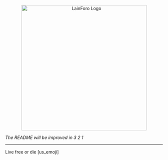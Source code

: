 <p align="center"><a href="https://github.com/lainforo/lainforo" target="_blank"><img src="https://camo.githubusercontent.com/9ab5b8010f082c3ea8e0353a86faeaa34dcfa3d9097c78f168e0951ba0d937d0/68747470733a2f2f636f6465626572672e6f72672f6c61696e666f726f2f6f6c6476657273696f6e2f6d656469612f6272616e63682f6d61737465722f6272616e64696e672f66756c6c5f6c6f676f2e706e67" width="400" alt="LainForo Logo"></a></p>

_The README will be improved in 3 2 1_

<hr>
Live free or die [us_emoji]